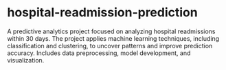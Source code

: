 # hospital-readmission-prediction
A predictive analytics project focused on analyzing hospital readmissions within 30 days. The project applies machine learning techniques, including classification and clustering, to uncover patterns and improve prediction accuracy. Includes data preprocessing, model development, and visualization.
